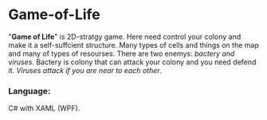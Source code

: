# Game-of-Life
"**Game of Life**" is 2D-stratgy game. Here need control your colony and make it a self-suffcient structure. Many types of cells and things on the map and many of types of resourses. There are two enemys: _bactery and viruses_. Bactery is colony that can attack your colony and you need defend it. _Viruses attack if you are near to each other_. 
### Language: 

C# with XAML (WPF).
